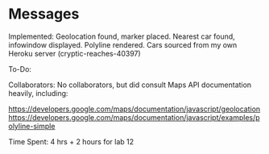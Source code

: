 # Messages

Implemented: Geolocation found, marker placed. Nearest car found, infowindow displayed. Polyline rendered. Cars sourced from my own Heroku server (cryptic-reaches-40397)

To-Do: 

Collaborators: No collaborators, but did consult Maps API documentation heavily, including: 

https://developers.google.com/maps/documentation/javascript/geolocation
https://developers.google.com/maps/documentation/javascript/examples/polyline-simple

Time Spent: 4 hrs + 2 hours for lab 12
